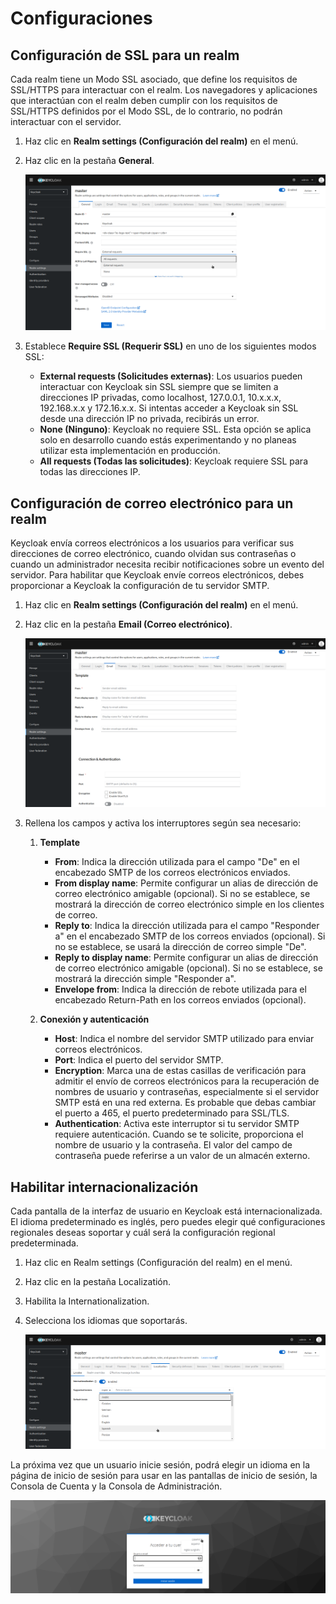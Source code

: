 # Configuraciones

## Configuración de SSL para un realm

Cada realm tiene un Modo SSL asociado, que define los requisitos de SSL/HTTPS para interactuar con el realm. Los navegadores y aplicaciones que interactúan con el realm deben cumplir con los requisitos de SSL/HTTPS definidos por el Modo SSL, de lo contrario, no podrán interactuar con el servidor.

1. Haz clic en **Realm settings (Configuración del realm)** en el menú.
2. Haz clic en la pestaña **General**.

    ![SSL Realm](../images/realm_ssl.png)
    
3. Establece **Require SSL (Requerir SSL)** en uno de los siguientes modos SSL:
   - **External requests (Solicitudes externas)**: Los usuarios pueden interactuar con Keycloak sin SSL siempre que se limiten a direcciones IP privadas, como localhost, 127.0.0.1, 10.x.x.x, 192.168.x.x y 172.16.x.x. Si intentas acceder a Keycloak sin SSL desde una dirección IP no privada, recibirás un error.
   - **None (Ninguno)**: Keycloak no requiere SSL. Esta opción se aplica solo en desarrollo cuando estás experimentando y no planeas utilizar esta implementación en producción.
   - **All requests (Todas las solicitudes)**: Keycloak requiere SSL para todas las direcciones IP.
   
## Configuración de correo electrónico para un realm

Keycloak envía correos electrónicos a los usuarios para verificar sus direcciones de correo electrónico, cuando olvidan sus contraseñas o cuando un administrador necesita recibir notificaciones sobre un evento del servidor. Para habilitar que Keycloak envíe correos electrónicos, debes proporcionar a Keycloak la configuración de tu servidor SMTP.

1. Haz clic en **Realm settings (Configuración del realm)** en el menú.

2. Haz clic en la pestaña **Email (Correo electrónico)**.

    ![SSL Realm](../images/realm_mail.png)
  
3. Rellena los campos y activa los interruptores según sea necesario:

    1. **Template**
      
        - **From**: Indica la dirección utilizada para el campo "De" en el encabezado SMTP de los correos electrónicos enviados.
        - **From display name**: Permite configurar un alias de dirección de correo electrónico amigable (opcional). Si no se establece, se mostrará la dirección de correo electrónico simple en los clientes de correo.
        - **Reply to**: Indica la dirección utilizada para el campo "Responder a" en el encabezado SMTP de los correos enviados (opcional). Si no se establece, se usará la dirección de correo simple "De".
        - **Reply to display name**: Permite configurar un alias de dirección de correo electrónico amigable (opcional). Si no se establece, se mostrará la dirección simple "Responder a".
        - **Envelope from**: Indica la dirección de rebote utilizada para el encabezado Return-Path en los correos enviados (opcional).
        
    2. **Conexión y autenticación**
        
        - **Host**: Indica el nombre del servidor SMTP utilizado para enviar correos electrónicos.
        - **Port**: Indica el puerto del servidor SMTP.
        - **Encryption**: Marca una de estas casillas de verificación para admitir el envío de correos electrónicos para la recuperación de nombres de usuario y contraseñas, especialmente si el servidor SMTP está en una red externa. Es probable que debas cambiar el puerto a 465, el puerto predeterminado para SSL/TLS.
        - **Authentication**: Activa este interruptor si tu servidor SMTP requiere autenticación. Cuando se te solicite, proporciona el nombre de usuario y la contraseña. El valor del campo de contraseña puede referirse a un valor de un almacén externo.
        
## Habilitar internacionalización

Cada pantalla de la interfaz de usuario en Keycloak está internacionalizada. El idioma predeterminado es inglés, pero puedes elegir qué configuraciones regionales deseas soportar y cuál será la configuración regional predeterminada.

1. Haz clic en Realm settings (Configuración del realm) en el menú.

2. Haz clic en la pestaña Localizatión.

3. Habilita la Internationalization.

4. Selecciona los idiomas que soportarás.
    
   ![Internationalization Realm](../images/realms_int.png) 
    
La próxima vez que un usuario inicie sesión, podrá elegir un idioma en la página de inicio de sesión para usar en las pantallas de inicio de sesión, la Consola de Cuenta y la Consola de Administración.

   ![Internationalization User](../images/int_user.png)
      
